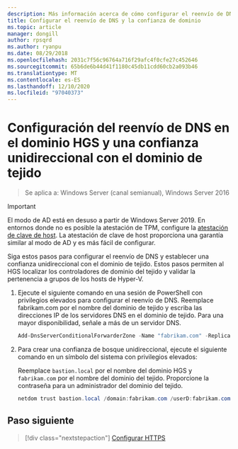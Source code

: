 ```yaml
---
description: Más información acerca de cómo configurar el reenvío de DNS en el dominio HGS y una confianza unidireccional con el dominio de tejido
title: Configurar el reenvío de DNS y la confianza de dominio
ms.topic: article
manager: dongill
author: rpsqrd
ms.author: ryanpu
ms.date: 08/29/2018
ms.openlocfilehash: 2031c7f56c96764a716f29afc4f0cfe27c452646
ms.sourcegitcommit: 65b6de6b44d41f1180c45db11cdd60cb2a093b46
ms.translationtype: MT
ms.contentlocale: es-ES
ms.lasthandoff: 12/10/2020
ms.locfileid: "97040373"
---
```

# <a name="configure-dns-forwarding-in-the-hgs-domain-and-a-one-way-trust-with-the-fabric-domain"></a>Configuración del reenvío de DNS en el dominio HGS y una confianza unidireccional con el dominio de tejido

>Se aplica a: Windows Server (canal semianual), Windows Server 2016

>[!IMPORTANT]
>El modo de AD está en desuso a partir de Windows Server 2019. En entornos donde no es posible la atestación de TPM, configure la [atestación de clave de host](guarded-fabric-initialize-hgs-key-mode.md). La atestación de clave de host proporciona una garantía similar al modo de AD y es más fácil de configurar.

Siga estos pasos para configurar el reenvío de DNS y establecer una confianza unidireccional con el dominio de tejido. Estos pasos permiten al HGS localizar los controladores de dominio del tejido y validar la pertenencia a grupos de los hosts de Hyper-V.

1.  Ejecute el siguiente comando en una sesión de PowerShell con privilegios elevados para configurar el reenvío de DNS. Reemplace fabrikam.com por el nombre del dominio de tejido y escriba las direcciones IP de los servidores DNS en el dominio de tejido. Para una mayor disponibilidad, señale a más de un servidor DNS.

    ```powershell
    Add-DnsServerConditionalForwarderZone -Name "fabrikam.com" -ReplicationScope "Forest" -MasterServers <DNSserverAddress1>, <DNSserverAddress2>
    ```

2.  Para crear una confianza de bosque unidireccional, ejecute el siguiente comando en un símbolo del sistema con privilegios elevados:

    Reemplace `bastion.local` por el nombre del dominio HGS y `fabrikam.com` por el nombre del dominio del tejido. Proporcione la contraseña para un administrador del dominio del tejido.

    ```powershell
    netdom trust bastion.local /domain:fabrikam.com /userD:fabrikam.com\Administrator /passwordD:<password> /add
    ```

## <a name="next-step"></a>Paso siguiente

> [!div class="nextstepaction"]
> [Configurar HTTPS](guarded-fabric-configure-hgs-https.md)
